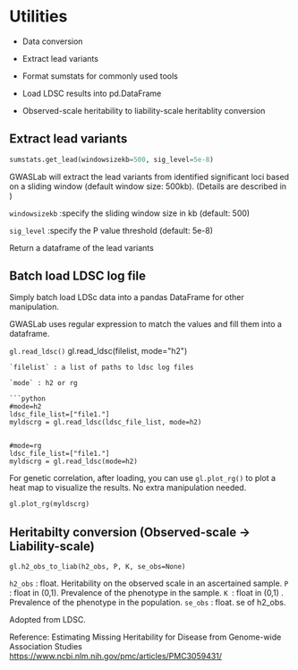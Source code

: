 # Utilities

- Data conversion

- Extract lead variants

- Format sumstats for commonly used tools

- Load LDSC results into pd.DataFrame

- Observed-scale heritability to liability-scale heritablity conversion

## Extract lead variants

```python
sumstats.get_lead(windowsizekb=500, sig_level=5e-8)
```

GWASLab will extract the lead variants from identified significant loci based on a sliding window (default window size: 500kb). (Details are described in )

`windowsizekb` :specify the sliding window size in kb (default: 500)

`sig_level` :specify the P value threshold (default: 5e-8)

Return a dataframe of the lead variants

## Batch load LDSC log file

Simply batch load LDSc data into a pandas DataFrame for other manipulation.

GWASLab uses regular expression to match the values and fill them into a dataframe.

```gl.read_ldsc()```
gl.read_ldsc(filelist, mode="h2")

```
`filelist` : a list of paths to ldsc log files

`mode` : h2 or rg 

```python
#mode=h2
ldsc_file_list=["file1."]
myldscrg = gl.read_ldsc(ldsc_file_list, mode=h2)


#mode=rg
ldsc_file_list=["file1."]
myldscrg = gl.read_ldsc(mode=h2)
```

For genetic correlation, after loading, you can use `gl.plot_rg()`  to plot a heat map to visualize the results. No extra manipulation needed.

```python
gl.plot_rg(myldscrg)
```

## Heritabilty conversion (Observed-scale -> Liability-scale)

```
gl.h2_obs_to_liab(h2_obs, P, K, se_obs=None)
```

`h2_obs` : float. Heritability on the observed scale in an ascertained sample. 
`P `: float in (0,1).  Prevalence of the phenotype in the sample. 
`K `: float in (0,1) . Prevalence of the phenotype in the population. 
`se_obs` : float. se of h2_obs.

Adopted from LDSC.  

Reference: Estimating Missing Heritability for Disease from Genome-wide Association Studies  https://www.ncbi.nlm.nih.gov/pmc/articles/PMC3059431/ 
